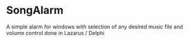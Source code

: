 SongAlarm
=========

A simple alarm for windows with selection of any desired music file and volume control done in Lazarus / Delphi
